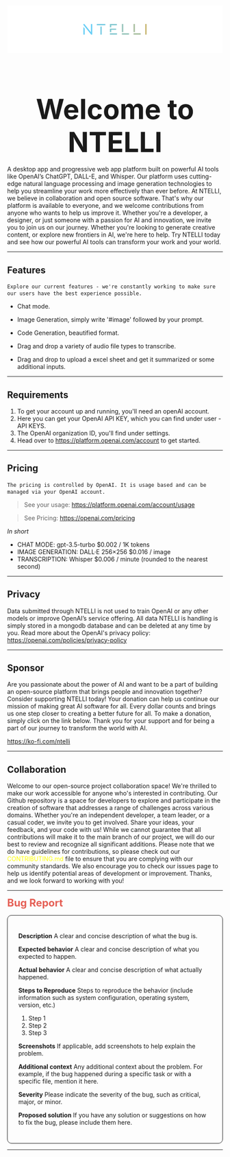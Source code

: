 ![NTELLI](/public/banner.png)

<h1 style="font-size:4rem; width:100%; text-align:center; margin-bottom: 1rem"}> Welcome to NTELLI</h1>

A desktop app and progressive web app platform built on powerful AI tools like OpenAI’s
ChatGPT, DALL-E, and Whisper. Our platform uses cutting-edge natural language processing and image
generation technologies to help you streamline your work more effectively than ever before. At NTELLI, we
believe in collaboration and open source software. That's why our platform is available to everyone, and we
welcome contributions from anyone who wants to help us improve it. Whether you're a developer, a designer,
or just someone with a passion for AI and innovation, we invite you to join us on our journey. Whether
you're looking to generate creative content, or explore new frontiers in AI, we're here to help. Try NTELLI
today and see how our powerful AI tools can transform your work and your world.

---

## Features

    Explore our current features - we're constantly working to make sure our users have the best experience possible.

- Chat mode.

- Image Generation, simply write '#image' followed by your prompt.

- Code Generation, beautified format.

- Drag and drop a variety of audio file types to transcribe.

- Drag and drop to upload a excel sheet and get it summarized or some additional inputs.

---

## **Requirements**

1. To get your account up and running, you'll need an openAI account.
2. Here you can get your OpenAI API KEY, which you can find under user - API KEYS.
3. The OpenAI organization ID, you'll find under settings.
4. Head over to https://platform.openai.com/account to get started.

---

## Pricing

    The pricing is controlled by OpenAI. It is usage based and can be managed via your OpenAI account.

> See your usage: https://platform.openai.com/account/usage

> See Pricing: https://openai.com/pricing

_In short_

- CHAT MODE: gpt-3.5-turbo $0.002 / 1K tokens
- IMAGE GENERATION: DALL·E 256×256 $0.016 / image
- TRANSCRIPTION: Whisper $0.006 / minute (rounded to the nearest second)

---

## Privacy

Data submitted through NTELLI is not used to train OpenAI or any other models or improve OpenAI’s service
offering. All data NTELLI is handling is simply stored in a mongodb database and can be deleted at any time by you.
Read more about the OpenAI's privacy policy: https://openai.com/policies/privacy-policy

---

## Sponsor

Are you passionate about the power of AI and want to be a part of building an open-source platform that brings people and innovation together? Consider supporting NTELLI today! Your donation can help us continue our mission of making great AI software for all. Every dollar counts and brings us one step closer to creating a better future for all. To make a donation, simply click on the link below. Thank you for your support and for being a part of our journey to transform the world with AI.

https://ko-fi.com/ntelli

---

## **Collaboration**

Welcome to our open-source project collaboration space! We're thrilled to make our work accessible for anyone who's interested in contributing. Our Github repository is a space for developers to explore and participate in the creation of software that addresses a range of challenges across various domains.
Whether you're an independent developer, a team leader, or a casual coder, we invite you to get involved. Share your ideas, your feedback, and your code with us! While we cannot guarantee that all contributions will make it to the main branch of our project, we will do our best to review and recognize all significant additions.
Please note that we do have guidelines for contributions, so please check out our <span style="color:yellow">CONTRIBUTING.md</span> file to ensure that you are complying with our community standards. We also encourage you to check our issues page to help us identify potential areas of development or improvement.
Thanks, and we look forward to working with you!

---

<span style="color:#E55F55; font-size:1.5rem; font-weight:700;"> Bug Report </span>

<div style="border: 1px solid; padding:5%; border-radius:10px;">

**Description**
A clear and concise description of what the bug is.

**Expected behavior**
A clear and concise description of what you expected to happen.

**Actual behavior**
A clear and concise description of what actually happened.

**Steps to Reproduce**
Steps to reproduce the behavior (include information such as system configuration, operating system, version, etc.)

1. Step 1
2. Step 2
3. Step 3

**Screenshots**
If applicable, add screenshots to help explain the problem.

**Additional context**
Any additional context about the problem. For example, if the bug happened during a specific task or with a specific file, mention it here.

**Severity**
Please indicate the severity of the bug, such as critical, major, or minor.

**Proposed solution**
If you have any solution or suggestions on how to fix the bug, please include them here.

</div>

---
